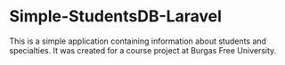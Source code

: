 # Simple-StudentsDB-Laravel
This is a simple application containing information about students and specialties. It was created for a course project at Burgas Free University.
